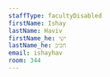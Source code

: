 ```yaml
---
staffType: facultyDisabled
firstName: Ishay
lastName: Haviv
firstName_he: ישי
lastName_he: חביב
email: ishayhav
room: 344
---
```

